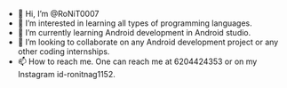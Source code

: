 - 👋 Hi, I’m @RoNiT0007
- 👀 I’m interested in learning all types of programming languages.
- 🌱 I’m currently learning Android development in Android studio.
- 💞️ I’m looking to collaborate on any Android development project or any other coding internships.
- 📫 How to reach me. One can reach me at 6204424353 or on my Instagram id-ronitnag1152.

<!---
RoNiT0007/RoNiT0007 is a ✨ special ✨ repository because its `README.md` (this file) appears on your GitHub profile.
You can click the Preview link to take a look at your changes.
--->
